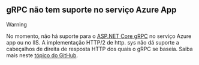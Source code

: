 ## <a name="grpc-not-supported-on-azure-app-service"></a>gRPC não tem suporte no serviço Azure App

> [!WARNING]
> No momento, não há suporte para o [ASP.NET Core gRPC](xref:grpc/index) no serviço Azure app ou no IIS. A implementação HTTP/2 de http. sys não dá suporte a cabeçalhos de direita de resposta HTTP dos quais o gRPC se baseia. Saiba mais neste [tópico do GitHub](https://github.com/dotnet/AspNetCore/issues/9020).

